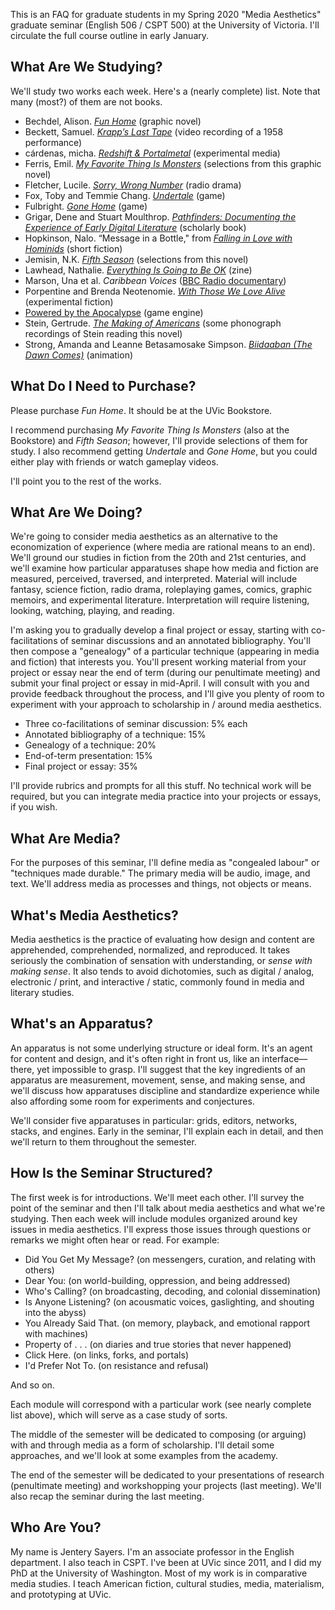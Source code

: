 This is an FAQ for graduate students in my Spring 2020 "Media Aesthetics" graduate seminar (English 506 / CSPT 500) at the University of Victoria. I'll circulate the full course outline in early January. 

## What Are We Studying? 

We'll study two works each week. Here's a (nearly complete) list. Note that many (most?) of them are not books.  

* Bechdel, Alison. [*Fun Home*](http://www.houghtonmifflinbooks.com/booksellers/press_release/bechdel/) (graphic novel)   
* Beckett, Samuel. [*Krapp’s Last Tape*](https://www.youtube.com/watch?v=otpEwEVFKLc) (video recording of a 1958 performance)   
* cárdenas, micha. [*Redshift & Portalmetal*](http://scalar.usc.edu/works/redshift-and-portalmetal/index)  (experimental media)     
* Ferris, Emil. [*My Favorite Thing Is Monsters*](http://www.fantagraphics.com/my-favorite-thing-is-monsters/) (selections from this graphic novel)     
* Fletcher, Lucile. [*Sorry, Wrong Number*](https://archive.org/details/Suspense-SorryWrongNumber) (radio drama)    
* Fox, Toby and Temmie Chang. [*Undertale*](https://undertale.com/) (game)    
* Fulbright. [*Gone Home*](https://gonehome.game/) (game)    
* Grigar, Dene and Stuart Moulthrop. [*Pathfinders: Documenting the Experience of Early Digital Literature*](http://scalar.usc.edu/works/pathfinders/index)  (scholarly book)  
* Hopkinson, Nalo. “Message in a Bottle," from [*Falling in Love with Hominids*](https://tachyonpublications.com/product/falling-love-hominids/) (short fiction)  
* Jemisin, N.K. [*Fifth Season*](https://www.orbitbooks.net/orbit-excerpts/the-fifth-season/) (selections from this novel)    
* Lawhead, Nathalie. [*Everything Is Going to Be OK*](https://alienmelon.itch.io/everything-is-going-to-be-ok) (zine)    
* Marson, Una et al. *Caribbean Voices* ([BBC Radio documentary](https://www.bbc.co.uk/programmes/p02sbplt))      
* Porpentine and Brenda Neotenomie. [*With Those We Love Alive*](http://collection.eliterature.org/3/work.html?work=with-those-we-love-alive) (experimental fiction)   
* [Powered by the Apocalypse](http://apocalypse-world.com/pbta/) (game engine)    
* Stein, Gertrude. [*The Making of Americans*](http://writing.upenn.edu/pennsound/x/Stein.php) (some phonograph recordings of Stein reading this novel)    
* Strong, Amanda and Leanne Betasamosake Simpson. [*Biidaaban (The Dawn Comes)*](https://www.youtube.com/watch?v=vWjnYKyiUB8) (animation)   

## What Do I Need to Purchase? 

Please purchase *Fun Home*. It should be at the UVic Bookstore. 

I recommend purchasing *My Favorite Thing Is Monsters* (also at the Bookstore) and *Fifth Season*; however, I'll provide selections of them for study. I also recommend getting *Undertale* and *Gone Home*, but you could either play with friends or watch gameplay videos.  

I'll point you to the rest of the works. 

## What Are We Doing? 

We're going to consider media aesthetics as an alternative to the economization of experience (where media are rational means to an end). We'll ground our studies in fiction from the 20th and 21st centuries, and we'll examine how particular apparatuses shape how media and fiction are measured, perceived, traversed, and interpreted. Material will include fantasy, science fiction, radio drama, roleplaying games, comics, graphic memoirs, and experimental literature. Interpretation will require listening, looking, watching, playing, and reading.  

I'm asking you to gradually develop a final project or essay, starting with co-facilitations of seminar discussions and an annotated bibliography. You'll then compose a "genealogy" of a particular technique (appearing in media and fiction) that interests you. You'll present working material from your project or essay near the end of term (during our penultimate meeting) and submit your final project or essay in mid-April. I will consult with you and provide feedback throughout the process, and I'll give you plenty of room to experiment with your approach to scholarship in / around media aesthetics. 

* Three co-facilitations of seminar discussion: 5% each 
* Annotated bibliography of a technique: 15% 
* Genealogy of a technique: 20%
* End-of-term presentation: 15%
* Final project or essay: 35% 

I'll provide rubrics and prompts for all this stuff. No technical work will be required, but you can integrate media practice into your projects or essays, if you wish. 

## What Are Media? 

For the purposes of this seminar, I'll define media as "congealed labour" or "techniques made durable." The primary media will be audio, image, and text. We'll address media as processes and things, not objects or means. 

## What's Media Aesthetics? 

Media aesthetics is the practice of evaluating how design and content are apprehended, comprehended, normalized, and reproduced. It takes seriously the combination of sensation with understanding, or *sense with making sense*. It also tends to avoid dichotomies, such as digital / analog, electronic / print, and interactive / static, commonly found in media and literary studies. 

## What's an Apparatus? 

An apparatus is not some underlying structure or ideal form. It's an agent for content and design, and it's often right in front us, like an interface&mdash;there, yet impossible to grasp. I'll suggest that the key ingredients of an apparatus are measurement, movement, sense, and making sense, and we'll discuss how apparatuses discipline and standardize experience while also affording some room for experiments and conjectures.  

We'll consider five apparatuses in particular: grids, editors, networks, stacks, and engines. Early in the seminar, I'll explain each in detail, and then we'll return to them throughout the semester.  

## How Is the Seminar Structured? 

The first week is for introductions. We'll meet each other. I'll survey the point of the seminar and then I'll talk about media aesthetics and what we're studying. Then each week will include modules organized around key issues in media aesthetics. I'll express those issues through questions or remarks we might often hear or read. For example: 

* Did You Get My Message? (on messengers, curation, and relating with others) 
* Dear You: (on world-building, oppression, and being addressed) 
* Who's Calling? (on broadcasting, decoding, and colonial dissemination) 
* Is Anyone Listening? (on acousmatic voices, gaslighting, and shouting into the abyss) 
* You Already Said That. (on memory, playback, and emotional rapport with machines) 
* Property of . . . (on diaries and true stories that never happened) 
* Click Here. (on links, forks, and portals) 
* I'd Prefer Not To. (on resistance and refusal) 

And so on. 

Each module will correspond with a particular work (see nearly complete list above), which will serve as a case study of sorts.  

The middle of the semester will be dedicated to composing (or arguing) with and through media as a form of scholarship. I'll detail some approaches, and we'll look at some examples from the academy. 

The end of the semester will be dedicated to your presentations of research (penultimate meeting) and workshopping your projects (last meeting). We'll also recap the seminar during the last meeting. 

## Who Are You? 

My name is Jentery Sayers. I'm an associate professor in the English department. I also teach in CSPT. I've been at UVic since 2011, and I did my PhD at the University of Washington. Most of my work is in comparative media studies. I teach American fiction, cultural studies, media, materialism, and prototyping at UVic. 
